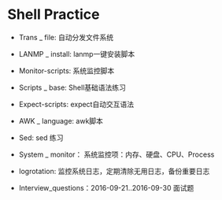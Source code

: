 Shell Practice
==========

- Trans _ file: 自动分发文件系统

- LANMP _ install: lanmp一键安装脚本

- Monitor-scripts: 系统监控脚本

- Scripts _ base: Shell基础语法练习

- Expect-scripts: expect自动交互语法

- AWK _ language: awk脚本

- Sed: sed 练习

- System _ monitor： 系统监控项：内存、硬盘、CPU、Process

- logrotation: 监控系统日志，定期清除无用日志，备份重要日志

- Interview_questions：2016-09-21..2016-09-30 面试题

